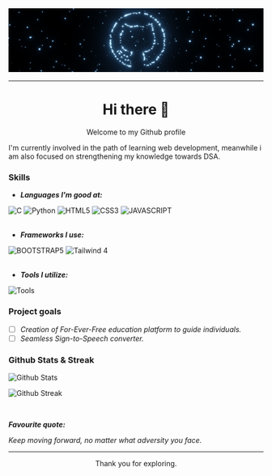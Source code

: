 <img src="logo1.png" alt="Github logo using Blender">

---
<h1 align=center>Hi there 👋</h1>

<p align=center>Welcome to my Github profile</p>

<!--
Here are some ideas to get you started:
- 🔭 I’m currently working on ...
- 🌱 I’m currently learning ...
- 👯 I’m looking to collaborate on ...
- 🤔 I’m looking for help with ...
- 💬 Ask me about ...
- 📫 How to reach me: ...
- 😄 Pronouns: ...
- ⚡ Fun fact: ...
-->

I'm currently involved in the path of learning web development, meanwhile i am also focused on strengthening my knowledge towards DSA.

### Skills
- ***Languages I'm good at:***
<div>
  <img src="https://img.shields.io/badge/C-%2300599C.svg?style=plastic&logo=c&logoColor=white" alt="C">
  <img src="https://img.shields.io/badge/Python-%233776AB.svg?style=plastic&logo=python&logoColor=white" alt="Python">
  <img src="https://img.shields.io/badge/HTML5-%23E34F26.svg?style=plastic&logo=html5&logoColor=white" alt="HTML5">
  <img src="https://img.shields.io/badge/CSS3-%231572B6.svg?style=plastic&logo=css3&logoColor=white" alt="CSS3">
  <img src="https://img.shields.io/badge/Javascript-%231572B6.svg?style=plastic&logo=javascript&logoColor=white" alt="JAVASCRIPT">
</div>

<br>

- ***Frameworks I use:***
<div>
  <img src="https://img.shields.io/badge/Bootstrap-%231572B6.svg?style=plastic&logo=bootstrap&logoColor=white" alt="BOOTSTRAP5">
  <img src="https://img.shields.io/badge/Tailwind-%231572B6.svg?style=plastic&logo=tailwindcss&logoColor=white" alt="Tailwind 4">
</div>

<br>

- ***Tools I utilize:***

![Tools](https://skillicons.dev/icons?i=git,vscode,mysql,blender&theme=light)

### Project goals
- [ ] *Creation of For-Ever-Free education platform to guide individuals.*
- [ ] *Seamless Sign-to-Speech converter.*

### Github Stats & Streak

![Github Stats](https://github-readme-stats.vercel.app/api?username=karthi1048&theme=gotham&hide_border=false&include_all_commits=false&count_private=false&border_radius=10%&show_icons=true&card_width=495px&rank_icon=github)

![Github Streak](https://github-readme-streak-stats.herokuapp.com/?user=karthi1048&theme=gotham&hide_border=false&border_radius=2%)

<br>

***Favourite quote:***

*Keep moving forward, no matter what adversity you face.*

---
<p align=center>Thank you for exploring.</p>
